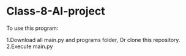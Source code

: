 # Class-8-AI-project

To use this program:

1.Download all main.py and programs folder, Or clone this repository.\
2.Execute main.py
